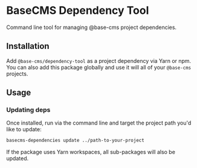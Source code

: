 
# BaseCMS Dependency Tool
Command line tool for managing @base-cms project dependencies.

## Installation
Add `@base-cms/dependency-tool` as a project dependency via Yarn or npm. You can also add this package globally and use it will all of your `@base-cms` projects.

## Usage

### Updating deps
Once installed, run via the command line and target the project path you'd like to update:

```sh
basecms-dependencies update ../path-to-your-project
```

If the package uses Yarn workspaces, all sub-packages will also be updated.
